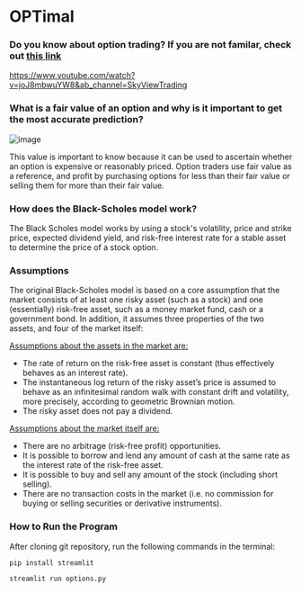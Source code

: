 
# OPTimal #

### Do you know about option trading? If you are not familar, check out [this link](https://www.youtube.com/watch?v=joJ8mbwuYW8&ab_channel=SkyViewTrading!) ###

https://www.youtube.com/watch?v=joJ8mbwuYW8&ab_channel=SkyViewTrading

### What is a fair value of an option and why is it important to get the most accurate prediction? ###

![image](https://user-images.githubusercontent.com/63567363/219904458-54558b24-e88a-4765-a0fa-e1f4e74a113e.png)

This value is important to know because it can be used to ascertain whether an option is expensive or reasonably priced. Option traders use fair value as a reference, and profit by purchasing options for less than their fair value or selling them for more than their fair value.

### How does the Black-Scholes model work? ###

The Black Scholes model works by using a stock's volatility, price and strike price, expected dividend yield, and risk-free interest rate for a stable asset to determine the price of a stock option.

### Assumptions ###

The original Black-Scholes model is based on a core assumption that the market consists of at least one risky asset (such as a stock) and one (essentially) risk-free asset, such as a money market fund, cash or a government bond. In addition, it assumes three properties of the two assets, and four of the market itself:

<ins>Assumptions about the assets in the market are:</ins>
* The rate of return on the risk-free asset is constant (thus effectively behaves as an interest rate).
* The instantaneous log return of the risky asset’s price is assumed to behave as an infinitesimal random walk with constant drift and volatility, more precisely, according to geometric Brownian motion.
* The risky asset does not pay a dividend.

<ins>Assumptions about the market itself are:</ins>
* There are no arbitrage (risk-free profit) opportunities.
* It is possible to borrow and lend any amount of cash at the same rate as the interest rate of the risk-free asset.
* It is possible to buy and sell any amount of the stock (including short selling).
* There are no transaction costs in the market (i.e. no commission for buying or selling securities or derivative instruments).




### How to Run the Program ###



After cloning git repository, run the following commands in the terminal:

```
pip install streamlit
```
```
streamlit run options.py
```
